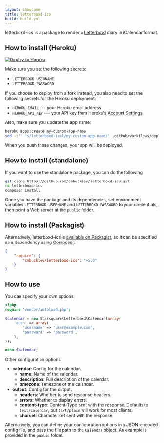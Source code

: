 ```yaml
---
layout: showcase
title: letterboxd-ics
build: build.yml
---
```


letterboxd-ics is a package to render a [Letterboxd](https://letterboxd.com)
diary in iCalendar format.

## How to install (Heroku)

[![Deploy to Heroku](https://www.herokucdn.com/deploy/button.svg)](https://heroku.com/deploy?template=https://github.com/cmbuckley/letterboxd-ics)

Make sure you set the following secrets:

* `LETTERBOXD_USERNAME`
* `LETTERBOXD_PASSWORD`

If you choose to deploy from a fork instead, you also need to set the following secrets for the Heroku deployment:

* `HEROKU_EMAIL` --- your Heroku email address
* `HEROKU_API_KEY` --- your API key from Heroku's [Account Settings](https://dashboard.heroku.com/account)

Also, make sure you update the app name:

```bash
heroku apps:create my-custom-app-name
sed -i'' 's/letterboxd-ical/my-custom-app-name/' .github/workflows/deploy.yml
```

When you push these changes, your app will be deployed.

## How to install (standalone)

If you want to use the standalone package, you can do the following:

```bash
git clone https://github.com/cmbuckley/letterboxd-ics.git
cd letterboxd-ics
composer install
```

Once you have the package and its dependencies, set environment variables
`LETTERBOXD_USERNAME` and `LETTERBOXD_PASSWORD` to your credentials, then point
a Web server at the `public` folder.

## How to install (Packagist)

Alternatively, letterboxd-ics is [available on Packagist](https://packagist.org/packages/cmbuckley/letterboxd-ics),
so it can be specified as a dependency using [Composer](https://getcomposer.org):

```json
{
    "require": {
        "cmbuckley/letterboxd-ics": "~5.0"
    }
}
```

## How to use

You can specify your own options:

```php
<?php
require 'vendor/autoload.php';

$calendar = new Starsquare\Letterboxd\Calendar(array(
    'auth' => array(
        'username' => 'user@example.com',
        'password' => 'password',
    ),
));

echo $calendar;
```

Other configuration options:

* **calendar**: Config for the calendar.
    * **name**: Name of the calendar.
    * **description**: Full description of the calendar.
    * **timezone**: Timezone of the calendar.
* **output**: Config for the output.
    * **headers**: Whether to send response headers.
    * **errors**: Whether to display errors.
    * **content-type**: Content-Type sent with the response. Defaults to
      `text/calendar`, but `text/plain` will work for most clients.
    * **charset**: Character set sent with the response.

Alternatively, you can define your configuration options in a JSON-encoded
config file, and pass the file path to the `Calendar` object. An example is
provided in the `public` folder.

